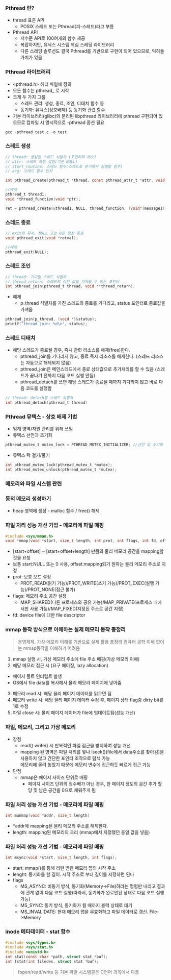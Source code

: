 ### Pthread 란?
- thread 표준 API
  + POSIX 스레드 또는 Pthread(피-스레드)라고 부름
- Pthread API
  + 저수준 API로 100여개의 함수 제공
  + 복잡하지만, 유닉스 시스템 핵심 스레딩 라이브러리
  + 다른 스레딩 솔루션도 결국 Pthread를 기반으로 구현이 되어 있으므로, 익혀둘 가치가 있음

### Pthread 라이브러리
- <pthread.h> 헤더 파일에 정의
- 모든 함수는 pthread_ 로 시작
- 크게 두 가지 그룹
  + 스레드 관리: 생성, 종료, 조인, 디태치 함수 등
  + 동기화: 뮤텍스(상호배제) 등 동기화 관련 함수
- 기본 라이브러리(glibc)와 분리된 libpthread 라이브러리에 pthread 구현되어 있으므로 컴파일 시 명시적으로 -pthread 옵션 필요
```c
gcc -pthread test.c -o test
```

### 스레드 생성
```c
// thread: 생성된 스레드 식별자 (포인터와 비슷)
// attr: 스레드 특정 설정(기본 NULL)
// start_routine: 스레드 함수(스레드로 분기해서 실행할 함수)
// arg: 스레드 함수 인자

int pthread_create(pthread_t *thread, const pthread_attr_t *attr, void *(*start_routine)(void *), void *arg);

//예제
pthread_t thread1;
void *thread_function(void *ptr);

ret = pthread_create(&thread1, NULL, thread_function, (void*)message1);  // return 값이 0이면 정상, 아니면 에러코드
```

### 스레드 종료
```c
// exit와 유사, NULL 또는 0은 정상 종료
void pthread_exit(void *retval);

//예제
pthread_exit(NULL);
```

### 스레드 조인
```c
// thread: 기다릴 스레드 식별자
// thread_return: 스레드의 리턴 값을 가져올 수 있는 포인터
int pthread_join(pthread_t thread, void **thread_return);
```
- 예제
  + p_thread 식별자를 가진 스레드의 종료를 기다리고, status 포인터로 종료값을 가져옴
```c
pthread_join(p_thread, (void *)&status);
printf("thread join: %d\n", status);
```

### 스레드 디태치
- 해당 스레드가 종료될 경우, 즉시 관련 리소스를 해제(free)한다.
  + pthread_join를 기다리지 않고, 종료 즉시 리소스를 해제한다. (스레드 리소스는 자동으로 해제되지 않음)
  + pthread_join은 메인스레드에서 종료 상태값으로 추가처리를 할 수 있음 (스레드가 끝나기 전까지 다음 코드 실행 안됨)
  + pthread_detach를 쓰면 해당 스레드가 종료될 때까지 기다리지 않고 바로 다음 코드를 실행함
```c
// thread: detach할 스레드 식별자
int pthread_detach(pthread_t thread)
```

### Pthread 뮤텍스 - 상호 배제 기법
- 임계 영역/자원 관리를 위해 쓰임
- 뮤텍스 선언과 초기화
```c
pthread_mutex_t mutex_lock = PTHREAD_MUTEX_INITIALIZER; //선언 및 초기화 시킨 것
```
- 뮤텍스 락 걸기/풀기
```c
int pthread_mutex_lock(pthread_mutex_t *mutex);
int pthread_mutex_unlock(pthread_mutex_t *mutex);
```

### 메모리와 파일 시스템 관련
### 동적 메모리 생성하기
- heap 영역에 생성 - malloc 함수 / free() 해제

### 파일 처리 성능 개선 기법 - 메모리에 파일 매핑
```c
#include <sys/mman.h>
void *mmap(void *start, size_t length, int prot, int flags, int fd, off_t offset);
```
- [start+offset] ~ [start+offset+length] 만큼의 물리 메모리 공간을 mapping할 것을 요청
- 보통 start:NULL 또는 0 사용, offset:mapping되기 원하는 물리 메모리 주소로 지정
- prot: 보호 모드 설정
  + PROT_READ(읽기 가능)/PROT_WRITE(쓰기 가능)/PROT_EXEC(실행 가능)/PROT_NONE(접근 불가)
- flags: 메모리 주소 공간 설정
  + MAP_SHARED(다른 프로세스와 공유 가능)/MAP_PRIVATE(프로세스 내에서만 사용 가능)/MAP_FIXED(지정된 주소로 공간 지정)
- fd: device file에 대한 file descriptor

### mmap 동작 방식으로 이해하는 실제 메모리 동작 총정리
> 운영체제, 가상 메모리 이해를 기반으로 실제 활용 총정리
> 컴퓨터 공학 이해 없이는 mmap동작을 이해하기 어려움
1. mmap 실행 시, 가상 메모리 주소에 file 주소 매핑(가상 메모리 이해)
2. 해당 메모리 접근 시 (요구 페이징, lazy allocation)
  - 페이지 폴트 인터럽트 발생
  - OS에서 file data를 복사해서 물리 메모리 페이지에 넣어줌
3. 메모리 read 시: 해당 물리 페이지 데이터를 읽으면 됨
4. 메모리 write 시: 해당 물리 페이지 데이터 수정 후, 페이지 상태 flag중 dirty bit를 1로 수정
5. 파일 close 시: 물리 페이지 데이터가 file에 업데이트됨(성능 개선)

### 파일, 메모리, 그리고 가상 메모리
- 장점
  + read() write() 시 반복적인 파일 접근을 방지하여 성능 개선
  + mapping 된 영역은 파일 처리를 윟나 lseek()(file에서 data주소를 찾아감)을 사용하지 않고 간단한 포인터 조작으로 탐색 가능  
    메모리에 올려 놓았기 때문에 메모리 변수에 접근하듯 빠르게 접근 가능
- 단점
  + mmap은 페이지 사이즈 단위로 매핑
    * 페이지 사이즈 단위의 정수배가 아닌 경우, 한 페이지 정도의 공간 추가 할당 및 남은 공간을 0으로 채워주게 됨

### 파일 처리 성능 개선 기법 - 메모리에 파일 매핑
```c
int munmap(void *addr, size_t length)
```
- *addr에 mapping된 물리 메모리 주소를 해제한다.
- length: mapping된 메모리의 크리 (mmap에서 지정했던 동일 값을 넣음)

### 파일 처리 성능 개선 기법 - 메모리에 파일 매핑
```c
int msync(void *start, size_t length, int flags);
```
- start: mmap()를 통해 리턴 받은 메모리 맵의 시작 주소
- lenght: 동기화를 할 길이. 시작 주소로 부터 길이를 지정하면 된다
- flags
  + MS_ASYNC: 비동기 방식, 동기화(Memory->File)하라는 명령만 내리고 결과에 관계 없이 다음 코드 실행(따라서, 동기화가 완료안된 상태로 다음 코드 실행 가능)
  + MS_SYNC: 동기 방식, 동기화가 될 때까지 블럭 상태로 대기
  + MS_INVALIDATE: 현재 메모리 맵을 무효화하고 파일 데이터로 갱신. File->Memory

### inode 메타데이터 - stat 함수
```c
#include <sys/types.h>
#include <sys/stat.h>
#include <unistd.h>
int stat(const char *path, struct stat *buf);
int fstat(int filedes, struct stat *buf);
```
> fopen/read/write 등 기본 파일 시스템콜은 C언어 과목에서 다룸
























